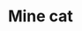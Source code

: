 ---
pid: LLP204
title: Mine cat
location_transcription: school Feltonville Neighborhood
zipcode: '19120'
outside_phl: 
neighborhood: Logan,Olney
age: '9'
age_range: 6-13
instagram: 
image_file_name: LLP_204.jpg
proposal_transcription: 
topic: Animals,Pop Culture,Technology
topic_summary: 0, 0, 0
type: Sculpture Statue
keywords_other: minecraft, sword, cat
credit: Angel Zaya
image_labels: 
twitter: 
facebook: 
permalink: "/monuments/llp204/"
layout: item-page
---
